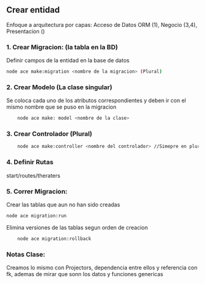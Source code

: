 ## Crear entidad
Enfoque a arquitectura por capas: 
Acceso de Datos ORM (1), Negocio (3,4), Presentacion ()
### 1. Crear Migracion: (la tabla en la BD) 
Definir campos de la entidad en la base de datos
``` bash
node ace make:migration <nombre de la migracion> (Plural)
```

### 2. Crear Modelo (La clase singular)
Se coloca cada uno de los atributos correspondientes y deben ir con el mismo nombre que se puso en la migracion
``` bash
    node ace make: model <nombre de la clase>
```

### 3. Crear Controlador (Plural)

``` bash
    node ace make:controller <nombre del controlador> //Simepre en plural
```

### 4. Definir Rutas
start/routes/theraters


### 5. Correr Migracion: 
Crear las tablas que aun no han sido creadas
``` bash
node ace migration:run
```

Elimina versiones de las tablas segun orden de creacion 
``` bash
    node ace migration:rollback
```
 
### Notas Clase: 
Creamos lo mismo con Projectors, dependencia entre ellos y referencia con fk, ademas de mirar que sonn los datos y funciones genericas

